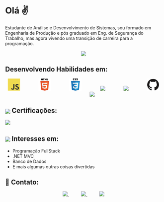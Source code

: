 # Olá ✌️ 

Estudante de Análise e Desenvolvimento de Sistemas, sou formado em Engenharia de Produção e pós graduado em Eng. de Segurança do Trabalho, mas agora vivendo uma transição de carreira para a programação. 


<p align="center">
  <img align="center" height="180" src="https://github-readme-stats-anuraghazra1.vercel.app/api/top-langs/?username=guftrindade&layout=compact&theme=default" />  
</p>

## Desenvolvendo Habilidades em:
<p align="center">
    <img height="40" src="https://raw.githubusercontent.com/devicons/devicon/master/icons/javascript/javascript-original.svg">
    &nbsp;&nbsp;&nbsp;&nbsp;&nbsp;&nbsp;&nbsp;&nbsp;&nbsp;&nbsp;&nbsp;&nbsp;&nbsp;
    <img height="40" src="https://raw.githubusercontent.com/devicons/devicon/master/icons/html5/html5-original-wordmark.svg">
    &nbsp;&nbsp;&nbsp;&nbsp;&nbsp;&nbsp;&nbsp;&nbsp;&nbsp;&nbsp;&nbsp;&nbsp;&nbsp;
    <img height="40" src="https://raw.githubusercontent.com/devicons/devicon/master/icons/css3/css3-original-wordmark.svg">
    &nbsp;&nbsp;&nbsp;&nbsp;&nbsp;&nbsp;&nbsp;&nbsp;&nbsp;&nbsp;&nbsp;&nbsp;&nbsp;
    <img height="40" src="https://user-images.githubusercontent.com/67704261/119136276-d8d74c00-ba15-11eb-920f-2a0f1e4a6971.png">
     &nbsp;&nbsp;&nbsp;&nbsp;&nbsp;&nbsp;&nbsp;&nbsp;&nbsp;&nbsp;&nbsp;&nbsp;&nbsp;
    <img height="40" src="https://user-images.githubusercontent.com/67704261/119136974-ad089600-ba16-11eb-87ad-bafcc771885c.png">
    &nbsp;&nbsp;&nbsp;&nbsp;&nbsp;&nbsp;&nbsp;&nbsp;&nbsp;&nbsp;&nbsp;&nbsp;&nbsp;
    <img height="40" src="https://raw.githubusercontent.com/devicons/devicon/master/icons/github/github-original.svg">
    &nbsp;&nbsp;&nbsp;&nbsp;&nbsp;&nbsp;&nbsp;&nbsp;&nbsp;&nbsp;&nbsp;&nbsp;&nbsp;
    <img height="40" src="https://user-images.githubusercontent.com/67704261/140072055-459e7d7b-e90c-44ab-b998-0c2e8113ff7b.png">
</p>


## <img align="center" height="40" src="https://user-images.githubusercontent.com/67704261/142783450-9796b7b0-e4c5-49c6-bd0e-a70241256d70.png" /> Certificações:
<img height="130" src="https://user-images.githubusercontent.com/67704261/142783472-3762b346-94e4-45e6-9908-b3360dc2cf84.png">


## <img align="center" height="40" src="https://user-images.githubusercontent.com/67704261/118710586-e06bda80-b7f4-11eb-8351-39d293f875c0.png" /> Interesses em:
- Programação FullStack
- .NET MVC
- Banco de Dados
- E mais algumas outras coisas divertidas


## :iphone:  Contato:

<p align="center">
    <a href="https://github.com/guftrindade">
        <img  src="https://img.shields.io/badge/github-%23100000.svg?&style=for-the-badge&logo=github&logoColor=white&link=mailto:https://github.com/guftrindade">
    </a>
    &nbsp;&nbsp;&nbsp;&nbsp;&nbsp;&nbsp;&nbsp;&nbsp;&nbsp;
    <a href="mailto:gustavoferreiratrindade@gmail.com">
        <img src="https://img.shields.io/badge/gmail-D14836?&style=for-the-badge&logo=gmail&logoColor=white&link=mailto:gustavoferreiratrindade@gmail.com">
    </a>
    &nbsp;&nbsp;&nbsp;&nbsp;&nbsp;&nbsp;&nbsp;&nbsp;&nbsp;
    <a href="https://www.linkedin.com/in/gustavoftrindade/">
        <img src="https://img.shields.io/badge/linkedin-%230077B5.svg?&style=for-the-badge&logo=linkedin&logoColor=white&link=mailto:https://www.linkedin.com/in/gustavoftrindade/">
    </a>
</p>
